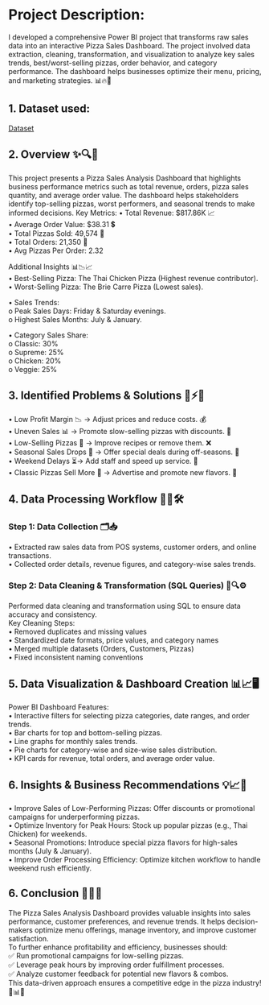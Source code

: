 # Project Description:  

I developed a comprehensive Power BI project that transforms raw sales data into an interactive Pizza Sales Dashboard. The project involved data extraction, cleaning, transformation, and visualization to analyze key sales trends, best/worst-selling pizzas, order behavior, and category performance. The dashboard helps businesses optimize their menu, pricing, and marketing strategies. 📊🔥🍕  

## 1. Dataset used:  
<a href="https://github.com/Pavithran2031026/Pavithran2031026/blob/main/Pizza_Sales_Anaysis/pizza_sales_csv_file.csv">Dataset</a>  

## 2. Overview ✨🔍📢  

This project presents a Pizza Sales Analysis Dashboard that highlights business performance metrics such as total revenue, orders, pizza sales quantity, and average order value. The dashboard helps stakeholders identify top-selling pizzas, worst performers, and seasonal trends to make informed decisions.
Key Metrics:
  •	Total Revenue: $817.86K 📈  
  •	Average Order Value: $38.31 💲  
  •	Total Pizzas Sold: 49,574 🍕  
  •	Total Orders: 21,350 🛒  
  •	Avg Pizzas Per Order: 2.32  
  
Additional Insights 📊📉📈  
•	Best-Selling Pizza: The Thai Chicken Pizza (Highest revenue contributor).  
•	Worst-Selling Pizza: The Brie Carre Pizza (Lowest sales).  

•	Sales Trends:  
o	Peak Sales Days: Friday & Saturday evenings.  
o	Highest Sales Months: July & January.  

•	Category Sales Share:  
o	Classic: 30%  
o	Supreme: 25%  
o	Chicken: 20%  
o	Veggie: 25%  

## 3. Identified Problems & Solutions 🚨⚡🔎  
• Low Profit Margin 📉 → Adjust prices and reduce costs. 💰	  
• Uneven Sales 📊 → Promote slow-selling pizzas with discounts. 🎯	  
• Low-Selling Pizzas 🍕 → Improve recipes or remove them. ❌  	
• Seasonal Sales Drops 📆 → Offer special deals during off-seasons. 🎉  	
• Weekend Delays ⏳→ Add staff and speed up service. 🚀	  
• Classic Pizzas Sell More 🍕 → Advertise and promote new flavors. 📢	  

## 4. Data Processing Workflow 🔄📑🛠️  

### Step 1: Data Collection 🗂️📥  
  •	Extracted raw sales data from POS systems, customer orders, and online transactions.  
  •	Collected order details, revenue figures, and category-wise sales trends.  
  
### Step 2: Data Cleaning & Transformation (SQL Queries) 🧹🔍⚙️  
Performed data cleaning and transformation using SQL to ensure data accuracy and consistency.  
Key Cleaning Steps:    
  •	Removed duplicates and missing values  
  •	Standardized date formats, price values, and category names   
  •	Merged multiple datasets (Orders, Customers, Pizzas)  
  •	Fixed inconsistent naming conventions  
  
## 5. Data Visualization & Dashboard Creation 📊📈🖥️  
Power BI Dashboard Features:  
  •	Interactive filters for selecting pizza categories, date ranges, and order trends.  
  •	Bar charts for top and bottom-selling pizzas.  
  •	Line graphs for monthly sales trends.  
  •	Pie charts for category-wise and size-wise sales distribution.  
  •	KPI cards for revenue, total orders, and average order value.  

## 6. Insights & Business Recommendations 💡📈🚀  
  •	Improve Sales of Low-Performing Pizzas: Offer discounts or promotional campaigns for underperforming pizzas.  
  •	Optimize Inventory for Peak Hours: Stock up popular pizzas (e.g., Thai Chicken) for weekends.  
  •	Seasonal Promotions: Introduce special pizza flavors for high-sales months (July & January).  
  •	Improve Order Processing Efficiency: Optimize kitchen workflow to handle weekend rush efficiently.  

## 6. Conclusion 🎯📢🚀  
The Pizza Sales Analysis Dashboard provides valuable insights into sales performance, customer preferences, and revenue trends. It helps decision-makers optimize menu offerings, manage inventory, and improve customer satisfaction.  
To further enhance profitability and efficiency, businesses should:    
  ✅ Run promotional campaigns for low-selling pizzas.  
  ✅ Leverage peak hours by improving order fulfillment processes.  
  ✅ Analyze customer feedback for potential new flavors & combos.  
This data-driven approach ensures a competitive edge in the pizza industry! 🍕📊🔥  


